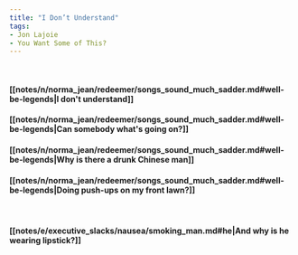 ```yaml
---
title: "I Don’t Understand"
tags:
- Jon Lajoie
- You Want Some of This?
---
```

&nbsp;
#### [[notes/n/norma_jean/redeemer/songs_sound_much_sadder.md#well-be-legends|I don't understand]]
#### [[notes/n/norma_jean/redeemer/songs_sound_much_sadder.md#well-be-legends|Can somebody what's going on?]]
#### [[notes/n/norma_jean/redeemer/songs_sound_much_sadder.md#well-be-legends|Why is there a drunk Chinese man]]
#### [[notes/n/norma_jean/redeemer/songs_sound_much_sadder.md#well-be-legends|Doing push-ups on my front lawn?]]
&nbsp;
#### [[notes/e/executive_slacks/nausea/smoking_man.md#he|And why is he wearing lipstick?]]
